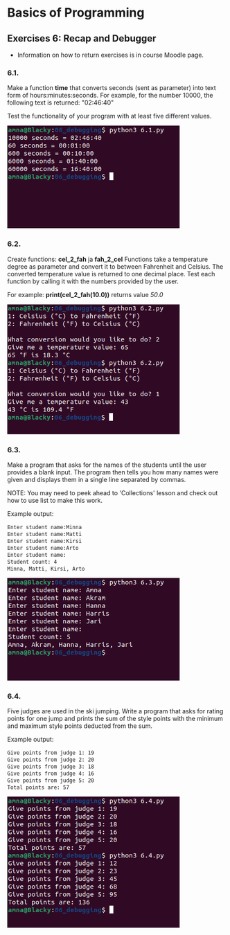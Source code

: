 # Basics of Programming

## Exercises 6: Recap and Debugger
* Information on how to return exercises is in course Moodle page.

### 6.1.
Make a function **time** that converts seconds (sent as parameter) into text form of hours:minutes:seconds. For example, for the number 10000, the following text is returned: "02:46:40"

Test the functionality of your program with at least five different values.

![Screenshot 6.1](6.1.png)


### 6.2.
Create functions: **cel_2_fah** ja **fah_2_cel**
Functions take a temperature degree as parameter and convert it to between Fahrenheit and Celsius. The converted temperature value is returned to one decimal place.
Test each function by calling it with the numbers provided by the user.

For example: **print(cel_2_fah(10.0))** returns value *50.0*

![Screenshot 6.2](6.2.png)

### 6.3.
Make a program that asks for the names of the students until the user provides a blank input. The program then tells you how many names were given and displays them in a single line separated by commas.

NOTE: You may need to peek ahead to 'Collections' lesson and check out how to use list to make this work.

Example output:

    Enter student name:Minna
    Enter student name:Matti
    Enter student name:Kirsi
    Enter student name:Arto
    Enter student name:
    Student count: 4
    Minna, Matti, Kirsi, Arto

![Screenshot 6.3](6.3.png)

### 6.4.
Five judges are used in the ski jumping. Write a program that asks for rating points for one jump and prints the sum of the style points with the minimum and maximum style points deducted from the sum.

Example output:

    Give points from judge 1: 19
    Give points from judge 2: 20
    Give points from judge 3: 18
    Give points from judge 4: 16
    Give points from judge 5: 20
    Total points are: 57

![Screenshot 6.4](6.4.png)